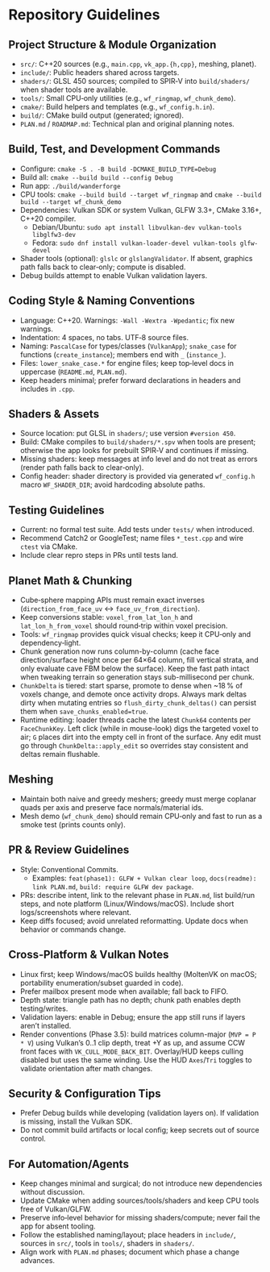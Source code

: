 # Repository Guidelines

## Project Structure & Module Organization
- `src/`: C++20 sources (e.g., `main.cpp`, `vk_app.{h,cpp}`, meshing, planet).
- `include/`: Public headers shared across targets.
- `shaders/`: GLSL 450 sources; compiled to SPIR‑V into `build/shaders/` when shader tools are available.
- `tools/`: Small CPU‑only utilities (e.g., `wf_ringmap`, `wf_chunk_demo`).
- `cmake/`: Build helpers and templates (e.g., `wf_config.h.in`).
- `build/`: CMake build output (generated; ignored).
- `PLAN.md` / `ROADMAP.md`: Technical plan and original planning notes.

## Build, Test, and Development Commands
- Configure: `cmake -S . -B build -DCMAKE_BUILD_TYPE=Debug`
- Build all: `cmake --build build --config Debug`
- Run app: `./build/wanderforge`
- CPU tools: `cmake --build build --target wf_ringmap` and `cmake --build build --target wf_chunk_demo`
- Dependencies: Vulkan SDK or system Vulkan, GLFW 3.3+, CMake 3.16+, C++20 compiler.
  - Debian/Ubuntu: `sudo apt install libvulkan-dev vulkan-tools libglfw3-dev`
  - Fedora: `sudo dnf install vulkan-loader-devel vulkan-tools glfw-devel`
- Shader tools (optional): `glslc` or `glslangValidator`. If absent, graphics path falls back to clear‑only; compute is disabled.
- Debug builds attempt to enable Vulkan validation layers.

## Coding Style & Naming Conventions
- Language: C++20. Warnings: `-Wall -Wextra -Wpedantic`; fix new warnings.
- Indentation: 4 spaces, no tabs. UTF‑8 source files.
- Naming: `PascalCase` for types/classes (`VulkanApp`); `snake_case` for functions (`create_instance`); members end with `_` (`instance_`).
- Files: `lower_snake_case.*` for engine files; keep top‑level docs in uppercase (`README.md`, `PLAN.md`).
- Keep headers minimal; prefer forward declarations in headers and includes in `.cpp`.

## Shaders & Assets
- Source location: put GLSL in `shaders/`; use version `#version 450`.
- Build: CMake compiles to `build/shaders/*.spv` when tools are present; otherwise the app looks for prebuilt SPIR‑V and continues if missing.
- Missing shaders: keep messages at info level and do not treat as errors (render path falls back to clear‑only).
- Config header: shader directory is provided via generated `wf_config.h` macro `WF_SHADER_DIR`; avoid hardcoding absolute paths.

## Testing Guidelines
- Current: no formal test suite. Add tests under `tests/` when introduced.
- Recommend Catch2 or GoogleTest; name files `*_test.cpp` and wire `ctest` via CMake.
- Include clear repro steps in PRs until tests land.

## Planet Math & Chunking
- Cube‑sphere mapping APIs must remain exact inverses (`direction_from_face_uv` ↔ `face_uv_from_direction`).
- Keep conversions stable: `voxel_from_lat_lon_h` and `lat_lon_h_from_voxel` should round‑trip within voxel precision.
- Tools: `wf_ringmap` provides quick visual checks; keep it CPU‑only and dependency‑light.
- Chunk generation now runs column-by-column (cache face direction/surface height once per 64×64 column, fill vertical strata, and only evaluate cave FBM below the surface). Keep the fast path intact when tweaking terrain so generation stays sub-millisecond per chunk.
- `ChunkDelta` is tiered: start sparse, promote to dense when ~18 % of voxels change, and demote once activity drops. Always mark deltas dirty when mutating entries so `flush_dirty_chunk_deltas()` can persist them when `save_chunks_enabled=true`.
- Runtime editing: loader threads cache the latest `Chunk64` contents per `FaceChunkKey`. Left click (while in mouse-look) digs the targeted voxel to air; `G` places dirt into the empty cell in front of the surface. Any edit must go through `ChunkDelta::apply_edit` so overrides stay consistent and deltas remain flushable.

## Meshing
- Maintain both naive and greedy meshers; greedy must merge coplanar quads per axis and preserve face normals/material ids.
- Mesh demo (`wf_chunk_demo`) should remain CPU‑only and fast to run as a smoke test (prints counts only).

## PR & Review Guidelines
- Style: Conventional Commits.
  - Examples: `feat(phase1): GLFW + Vulkan clear loop`, `docs(readme): link PLAN.md`, `build: require GLFW dev package`.
- PRs: describe intent, link to the relevant phase in `PLAN.md`, list build/run steps, and note platform (Linux/Windows/macOS). Include short logs/screenshots where relevant.
- Keep diffs focused; avoid unrelated reformatting. Update docs when behavior or commands change.

## Cross‑Platform & Vulkan Notes
- Linux first; keep Windows/macOS builds healthy (MoltenVK on macOS; portability enumeration/subset guarded in code).
- Prefer mailbox present mode when available; fall back to FIFO.
- Depth state: triangle path has no depth; chunk path enables depth testing/writes.
- Validation layers: enable in Debug; ensure the app still runs if layers aren’t installed.
- Render conventions (Phase 3.5): build matrices column-major (`MVP = P * V`) using Vulkan’s 0..1 clip depth, treat +Y as up, and assume CCW front faces with `VK_CULL_MODE_BACK_BIT`. Overlay/HUD keeps culling disabled but uses the same winding. Use the HUD `Axes`/`Tri` toggles to validate orientation after math changes.

## Security & Configuration Tips
- Prefer Debug builds while developing (validation layers on). If validation is missing, install the Vulkan SDK.
- Do not commit build artifacts or local config; keep secrets out of source control.

## For Automation/Agents
- Keep changes minimal and surgical; do not introduce new dependencies without discussion.
- Update CMake when adding sources/tools/shaders and keep CPU tools free of Vulkan/GLFW.
- Preserve info‑level behavior for missing shaders/compute; never fail the app for absent tooling.
- Follow the established naming/layout; place headers in `include/`, sources in `src/`, tools in `tools/`, shaders in `shaders/`.
- Align work with `PLAN.md` phases; document which phase a change advances.
